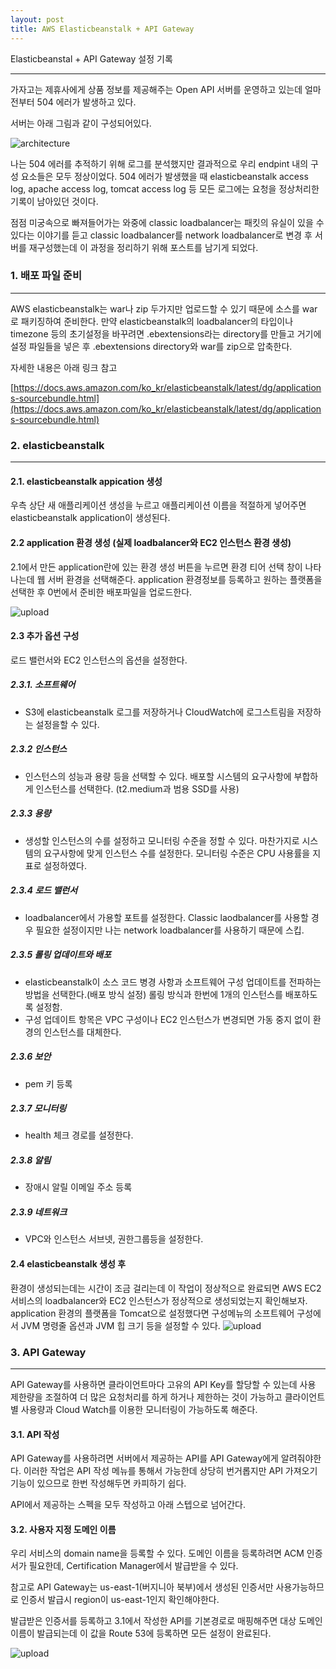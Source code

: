 ```yaml
---
layout: post
title: AWS Elasticbeanstalk + API Gateway
---
```

Elasticbeanstal + API Gateway 설정 기록

-------------

가자고는 제휴사에게 상품 정보를 제공해주는 Open API 서버를 운영하고 있는데 얼마전부터 504 에러가 발생하고 있다.

서버는 아래 그림과 같이 구성되어있다.

![architecture](http://xoxoms.github.io/images/2/cloud.png)

나는 504 에러를 추적하기 위해 로그를 분석했지만 결과적으로 우리 endpint 내의 구성 요소들은 모두 정상이었다. 504 에러가 발생했을 때 elasticbeanstalk access log, apache access log, tomcat access log 등 모든 로그에는 요청을 정상처리한 기록이 남아있던 것이다.

점점 미궁속으로 빠져들어가는 와중에 classic loadbalancer는 패킷의 유실이 있을 수 있다는 이야기를 듣고 classic loadbalancer를 network loadbalancer로 변경 후 서버를 재구성했는데 이 과정을 정리하기 위해 포스트를 남기게 되었다.
   
### 1. 배포 파일 준비 
---
AWS elasticbeanstalk는 war나 zip 두가지만 업로드할 수 있기 때문에 소스를 war로 패키징하여 준비한다. 만약 elasticbeanstalk의 loadbalancer의 타입이나 timezone 등의 초기설정을 바꾸려면 .ebextensions라는 directory를 만들고 거기에 설정 파일들을 넣은 후 .ebextensions directory와 war를 zip으로 압축한다. 

자세한 내용은 아래 링크 참고
 
[https://docs.aws.amazon.com/ko_kr/elasticbeanstalk/latest/dg/applications-sourcebundle.html](https://docs.aws.amazon.com/ko_kr/elasticbeanstalk/latest/dg/applications-sourcebundle.html)

### 2. elasticbeanstalk
---
#### 2.1. elasticbeanstalk appication 생성
우측 상단 새 애플리케이션 생성을 누르고 애플리케이션 이름을 적절하게 넣어주면 elasticbeanstalk application이 생성된다.
	
#### 2.2 application 환경 생성 (실제 loadbalancer와 EC2 인스턴스 환경 생성)

2.1에서 만든 application란에 있는 환경 생성 버튼을 누르면 환경 티어 선택 창이 나타나는데 웹 서버 환경을 선택해준다.
application 환경정보를 등록하고 원하는 플랫폼을 선택한 후 0번에서 준비한 배포파일을 업로드한다.

![upload](http://xoxoms.github.io/images/2/0.png)

#### 2.3 추가 옵션 구성
로드 밸런서와 EC2 인스턴스의 옵션을 설정한다.

##### 2.3.1. 소프트웨어
* S3에 elasticbeanstalk 로그를 저장하거나 CloudWatch에 로그스트림을 저장하는 설정을할 수 있다.

##### 2.3.2 인스턴스
* 인스턴스의 성능과 용량 등을 선택할 수 있다. 배포할 시스템의 요구사항에 부합하게 인스턴스를 선택한다. (t2.medium과 범용 SSD를 사용)

##### 2.3.3 용량
* 생성할 인스턴스의 수를 설정하고 모니터링 수준을 정할 수 있다. 마찬가지로 시스템의 요구사항에 맞게 인스턴스 수를 설정한다. 모니터링 수준은 CPU 사용률을 지표로 설정하였다.

##### 2.3.4 로드 밸런서
* loadbalancer에서 가용할 포트를 설정한다. Classic laodbalancer를 사용할 경우 필요한 설정이지만 나는 network loadbalancer를 사용하기 때문에 스킵.

##### 2.3.5  롤링 업데이트와 배포
* elasticbeanstalk이 소스 코드 병경 사항과 소프트웨어 구성 업데이트를 전파하는 방법을 선택한다.(배포 방식 설정) 롤링 방식과 한번에 1개의 인스턴스를 배포하도록 설정함.
* 구성 업데이트 항목은 VPC 구성이나 EC2 인스턴스가 변경되면 가동 중지 없이 환경의 인스턴스를 대체한다.

##### 2.3.6 보안
* pem 키 등록

##### 2.3.7 모니터링
* health 체크 경로를 설정한다.

##### 2.3.8 알림
* 장애시 알릴 이메일 주소 등록

##### 2.3.9 네트워크
* VPC와 인스턴스 서브넷, 권한그룹등을 설정한다.

#### 2.4 elasticbeanstalk 생성 후
환경이 생성되는데는 시간이 조금 걸리는데 이 작업이 정상적으로 완료되면 AWS EC2 서비스의 loadbalancer와 EC2 인스턴스가 정상적으로 생성되었는지 확인해보자. application 환경의 플랫폼을 Tomcat으로 설정했다면 구성메뉴의 소프트웨어 구성에서 JVM 명령줄 옵션과 JVM 힙 크기 등을 설정할 수 있다. 
![upload](http://xoxoms.github.io/images/2/1.png)

### 3. API Gateway
---
API Gateway를 사용하면 클라이언트마다 고유의 API Key를 할당할 수 있는데 사용 제한량을 조절하여 더 많은 요청처리를 하게 하거나 제한하는 것이 가능하고 클라이언트 별 사용량과 Cloud Watch를 이용한 모니터링이 가능하도록 해준다. 

#### 3.1. API 작성

API Gateway를 사용하려면 서버에서 제공하는 API를 API Gateway에게 알려줘야한다. 이러한 작업은 API 작성 메뉴를 통해서 가능한데 상당히 번거롭지만 API 가져오기 기능이 있으므로 한번 작성해두면 카피하기 쉽다. 

API에서 제공하는 스펙을 모두 작성하고 아래 스텝으로 넘어간다.

#### 3.2. 사용자 지정 도메인 이름 

우리 서비스의 domain name을 등록할 수 있다. 도메인 이름을 등록하려면 ACM 인증서가 필요한데, Certification Manager에서 발급받을 수 있다. 

참고로 API Gateway는 us-east-1(버지니아 북부)에서 생성된 인증서만 사용가능하므로 인증서 발급시 region이 us-east-1인지 확인해야한다.

발급받은 인증서를 등록하고 3.1에서 작성한 API를 기본경로로 매핑해주면 대상 도메인 이름이 발급되는데 이 값을 Route 53에 등록하면 모든 설정이 완료된다.

![upload](http://xoxoms.github.io/images/2/2.png)
 